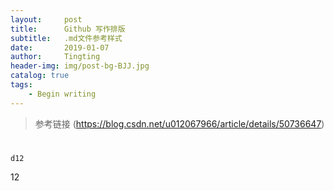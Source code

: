 ```yaml
---
layout:     post
title:      Github 写作排版
subtitle:   .md文件参考样式
date:       2019-01-07
author:     Tingting
header-img: img/post-bg-BJJ.jpg
catalog: true
tags:
    - Begin writing 
---
```


> 参考链接 (https://blog.csdn.net/u012067966/article/details/50736647)

# 
    d12
12
